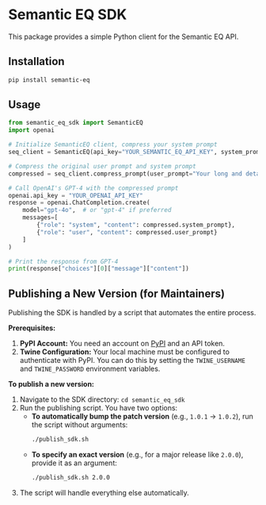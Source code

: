 # Semantic EQ SDK

This package provides a simple Python client for the Semantic EQ API.

## Installation
```bash
pip install semantic-eq
```

## Usage
```python
from semantic_eq_sdk import SemanticEQ
import openai

# Initialize SemanticEQ client, compress your system prompt
seq_client = SemanticEQ(api_key="YOUR_SEMANTIC_EQ_API_KEY", system_prompt="<your-input-system-prompt>")

# Compress the original user prompt and system prompt
compressed = seq_client.compress_prompt(user_prompt="Your long and detailed prompt...")

# Call OpenAI's GPT-4 with the compressed prompt
openai.api_key = "YOUR_OPENAI_API_KEY"
response = openai.ChatCompletion.create(
    model="gpt-4o",  # or "gpt-4" if preferred
    messages=[
        {"role": "system", "content": compressed.system_prompt},
        {"role": "user", "content": compressed.user_prompt}
    ]
)

# Print the response from GPT-4
print(response["choices"][0]["message"]["content"])

```

## Publishing a New Version (for Maintainers)

Publishing the SDK is handled by a script that automates the entire process.

**Prerequisites:**
1.  **PyPI Account:** You need an account on [PyPI](https://pypi.org) and an API token.
2.  **Twine Configuration:** Your local machine must be configured to authenticate with PyPI. You can do this by setting the `TWINE_USERNAME` and `TWINE_PASSWORD` environment variables.

**To publish a new version:**
1.  Navigate to the SDK directory: `cd semantic_eq_sdk`
2.  Run the publishing script. You have two options:
    *   **To automatically bump the patch version** (e.g., `1.0.1` -> `1.0.2`), run the script without arguments:
        ```bash
        ./publish_sdk.sh
        ```
    *   **To specify an exact version** (e.g., for a major release like `2.0.0`), provide it as an argument:
        ```bash
        ./publish_sdk.sh 2.0.0
        ```
3.  The script will handle everything else automatically.
